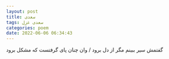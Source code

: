 ```yaml
---
layout: post
title: سعدی
tags: سعدی غزل
categories: poem
date: 2022-06-06 06:34:43
---
```


گفتمش سیر ببینم مگر از دل برود / وان چنان پای گرفتست که مشکل برود
